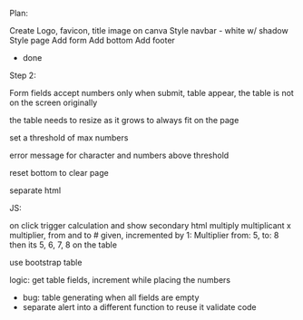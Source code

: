Plan:

Create Logo, favicon, title image on canva
Style navbar - white w/ shadow
Style page
Add form
Add bottom
Add footer

- done

Step 2:

Form fields accept numbers only
when submit, table appear, the table is not on the screen originally

the table needs to resize as it grows to always fit on the page

set a threshold of max numbers

error message for character and numbers above threshold

reset bottom to clear page

separate html

JS:

on click trigger calculation and show secondary html
multiply multiplicant x multiplier, from and to # given, incremented by 1:
Multiplier from: 5, to: 8
then its 5, 6, 7, 8 on the table

use bootstrap table

logic:
get table fields, increment while placing the numbers


- bug:
table generating when all fields are empty
- separate alert into a different function to reuse it
validate code